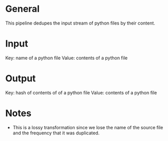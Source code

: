 # General
This pipeline dedupes the input stream of python files by their content.

# Input
Key: name of a python file
Value: contents of a python file

# Output
Key: hash of contents of of a python file
Value: contents of a python file

# Notes
- This is a lossy transformation since we lose the name of the source file and the frequency that it was duplicated.